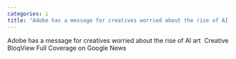```yaml
---
categories: i
title: "Adobe has a message for creatives worried about the rise of AI art  Creative Bloq"
---
```

Adobe has a message for creatives worried about the rise of AI art&nbsp;&nbsp;Creative BloqView Full Coverage on Google News